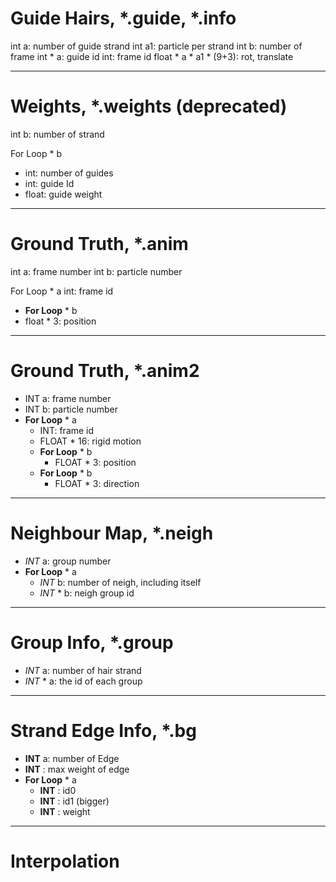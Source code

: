 # Guide Hairs, \*.guide, \*.info

int a: number of guide strand
int a1: particle per strand
int b: number of frame
int \* a: guide id
int: frame id
float \* a \* a1 \* (9+3): rot, translate

---

# Weights, \*.weights (deprecated)

int b: number of strand

For Loop \* b
* int: number of guides
* int:   guide Id
* float:   guide weight

---

# Ground Truth, \*.anim

int a: frame number
int b: particle number

For Loop \* a
int: frame id
* **For Loop** \* b
* float \* 3: position

---

# Ground Truth, \*.anim2

* INT a: frame number
* INT b: particle number
* **For Loop** \* a
  * INT: frame id
  * FLOAT * 16: rigid motion
  * **For Loop** \* b
    * FLOAT \* 3: position
  * **For Loop** \* b
    * FLOAT \* 3: direction

---

# Neighbour Map, \*.neigh

* *INT* a: group number
* **For Loop** \* a
  * *INT* b: number of neigh, including itself
  * *INT* \* b: neigh group id

---

# Group Info, \*.group

* *INT* a: number of hair strand
* *INT* \* a: the id of each group

---

# Strand Edge Info, \*.bg

* **INT** a: number of Edge
* **INT** : max weight of edge
* **For Loop** \* a
  * **INT** : id0
  * **INT** : id1 (bigger)
  * **INT** : weight

---

# Interpolation
